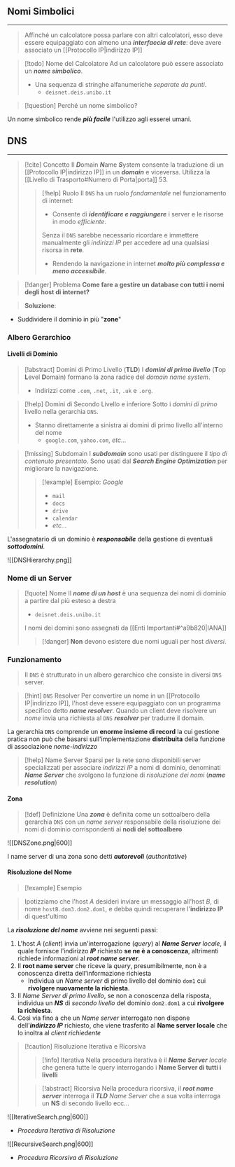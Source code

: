 ## Nomi Simbolici
---
>Affinché un calcolatore possa parlare con altri calcolatori, esso deve essere equipaggiato con almeno una ***interfaccia di rete***: deve avere associato un [[Protocollo IP|indirizzo IP]]

>[!todo] Nome del Calcolatore
>Ad un calcolatore può essere associato un ***nome simbolico***.
>- Una sequenza di stringhe alfanumeriche *separate da punti*.
>	- `deisnet.deis.unibo.it`

>[!question] Perché un nome simbolico?

Un nome simbolico rende ***più facile*** l'utilizzo agli esserei umani.

## DNS
---
>[!cite] Concetto
>Il ***D***omain ***N***ame ***S***ystem consente la traduzione di un [[Protocollo IP|indirizzo IP]] in un ***domain*** e viceversa.
>Utilizza la [[Livello di Trasporto#Numero di Porta|porta]] $53$.
>>[!help] Ruolo
>>Il `DNS` ha un ruolo *fondamentale* nel funzionamento di internet:
>>- Consente di ***identificare e raggiungere*** i server e le risorse in modo *efficiente*.
>>
>>Senza il `DNS` sarebbe necessario ricordare e immettere manualmente gli *indirizzi IP* per accedere ad una qualsiasi risorsa in **rete**.
>>- Rendendo la navigazione in internet ***molto più complessa e meno accessibile***.

>[!danger] Problema
>**Come fare a gestire un database con tutti i nomi degli host di internet?**

>**Soluzione**:
- Suddividere il dominio in più "**zone**"
### Albero Gerarchico
#### Livelli di Dominio
>[!abstract] Domini di Primo Livello (**TLD**)
>I ***domini di primo livello*** (**T**op **L**evel **D**omain) formano la zona radice del *domain name system*.
>- Indirizzi come `.com`, `.net`, `.it`, `.uk` e `.org`.

>[!help] Domini di Secondo Livello e inferiore
>Sotto i *domini di primo* livello nella gerarchia `DNS`.
>- Stanno direttamente a sinistra ai domini di primo livello all'interno del nome
>	- `google.com`, `yahoo.com`, *etc...*

>[!missing] Subdomain
>I ***subdomain*** sono usati per distinguere il *tipo di contenuto presentato*.
>Sono usati dal ***Search Engine Optimization*** per migliorare la navigazione.
>>[!example] Esempio: *Google*
>>- `mail`
>>- `docs`
>>- `drive`
>>- `calendar`
>>- *etc...*
>

L'assegnatario di un dominio è ***responsabile*** della gestione di eventuali ***sottodomini***.

![[DNSHierarchy.png]]

### Nome di un Server
>[!quote] Nome
>Il ***nome di un host*** è una sequenza dei nomi di dominio a partire dal più esteso a destra
>- `deisnet.deis.unibo.it`
>
>I nomi dei domini sono assegnati da [[Enti Importanti#^a9b820|IANA]]
>>[!danger] **Non** devono esistere due nomi uguali per host *diversi*.

### Funzionamento
>Il `DNS` è strutturato in un albero gerarchico che consiste in diversi `DNS` server.

>[!hint] `DNS` Resolver
>Per convertire un nome in un [[Protocollo IP|indirizzo IP]], l'host deve essere equipaggiato con un programma specifico detto ***name resolver***.
>Quando un client deve risolvere un *nome* invia una richiesta al `DNS` ***resolver*** per tradurre il domain.

La gerarchia `DNS` comprende un **enorme insieme di record** la cui gestione pratica non può che basarsi sull'implementazione **distribuita** della funzione di associazione  *nome-indirizzo*

>[!help] Name Server
>Sparsi per la rete sono disponibili server specializzati per associare *indirizzi IP* a nomi di dominio, denominati ***Name Server*** che svolgono la funzione di *risoluzione dei nomi* (***name resolution***) 

#### Zona
>[!def] Definizione
>Una ***zona*** è definita come un sottoalbero della gerarchia `DNS` con un *name server* responsabile della risoluzione dei nomi di dominio corrispondenti ai **nodi del sottoalbero**

![[DNSZone.png|600]]

I name server di una zona sono detti ***autorevoli*** (*authoritative*)
#### Risoluzione del Nome
>[!example] Esempio

>Ipotizziamo che l'host $A$ desideri inviare un messaggio all'host $B$, di nome `hostB.dom3.dom2.dom1`, e debba quindi recuperare l'**indirizzo IP** di quest'ultimo

La ***risoluzione del nome*** avviene nei seguenti passi:
1. L'host $A$ (*client*) invia un'interrogazione (*query*) al ***Name Server*** *locale*, il quale fornisce l'indirizzo ***IP*** richiesto **se ne è a conoscenza**, altrimenti richiede informazioni al ***root name server***.
2. Il **root name server** che riceve la *query*, presumibilmente, non è a conoscenza diretta dell'informazione richiesta
	-  Individua un *Name server* di primo livello del dominio `dom1` cui **rivolgere nuovamente la richiesta**.
3. Il *Name Server di primo livello*, se non a conoscenza della risposta, individua un ***NS*** di *secondo livello* del dominio `dom2.dom1` a cui **rivolgere la richiesta**.
4. Così via fino a che un *Name server*  interrogato non dispone dell'***indirizzo IP*** richiesto, che viene trasferito al **Name server locale** che lo inoltra al *client richiedente*

>[!caution] Risoluzione Iterativa e Ricorsiva
>>[!info] Iterativa
>>Nella procedura iterativa è il ***Name Server*** *locale* che genera tutte le query interrogando i **Name Server di tutti i livelli**
>
>>[!abstract] Ricorsiva
>>Nella procedura ricorsiva, il ***root name server*** interroga il ***TLD*** *Name Server* che a sua volta interroga un **NS** di secondo livello ecc...

![[IterativeSearch.png|600]]

- *Procedura Iterativa di Risoluzione*

![[RecursiveSearch.png|600]]

- *Procedura Ricorsiva di Risoluzione*
